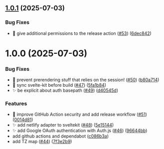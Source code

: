 ## [1.0.1](https://github.com/RabiesResearch/audrey/compare/v1.0.0...v1.0.1) (2025-07-03)


### Bug Fixes

* :construction_worker: give additional permissions to the release action ([#53](https://github.com/RabiesResearch/audrey/issues/53)) ([6dec842](https://github.com/RabiesResearch/audrey/commit/6dec84206176eebc01d17daf4186030df1bb5ebc))

# 1.0.0 (2025-07-03)


### Bug Fixes

* :bug: prevent prerendering stuff that relies on the session! ([#50](https://github.com/RabiesResearch/audrey/issues/50)) ([b80a714](https://github.com/RabiesResearch/audrey/commit/b80a714bd6efb289fa74e267eb15ee3b89188242))
* :bug: sync svelte-kit before build ([#47](https://github.com/RabiesResearch/audrey/issues/47)) ([5fa1b84](https://github.com/RabiesResearch/audrey/commit/5fa1b847903cf8664200869f0baab065ae48f00e))
* :sparkles: be explicit about auth basepath ([#49](https://github.com/RabiesResearch/audrey/issues/49)) ([d40545d](https://github.com/RabiesResearch/audrey/commit/d40545d02f9d84b281251732ddd20d0a493c9fb4))


### Features

* :construction_worker: improve GitHub Action security and add release workflow ([#51](https://github.com/RabiesResearch/audrey/issues/51)) ([0014d81](https://github.com/RabiesResearch/audrey/commit/0014d81bbc3a27c767b06a626f620262b66950b0))
* :sparkles:  add netlify adapter to sveltekit ([#48](https://github.com/RabiesResearch/audrey/issues/48)) ([5e15144](https://github.com/RabiesResearch/audrey/commit/5e151449f0436e79295838d005dca2fe66e07852))
* ✨ add Google OAuth authentication with Auth.js ([#46](https://github.com/RabiesResearch/audrey/issues/46)) ([96644bb](https://github.com/RabiesResearch/audrey/commit/96644bbfaf022b517461391542ab65b76007183c))
* add github actions and dependabot ([c086b3a](https://github.com/RabiesResearch/audrey/commit/c086b3acc91e63f88433c9a8be7476c0ac593566))
* add TZ map ([#44](https://github.com/RabiesResearch/audrey/issues/44)) ([7f3e2b9](https://github.com/RabiesResearch/audrey/commit/7f3e2b9b2b27e352e4525a27b78a614af0add8b6))

